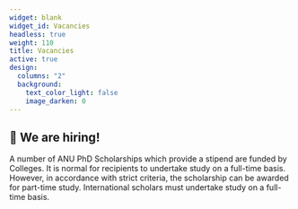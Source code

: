 ```yaml
---
widget: blank
widget_id: Vacancies
headless: true
weight: 110
title: Vacancies
active: true
design:
  columns: "2"
  background:
    text_color_light: false
    image_darken: 0
---
```

## 👋 We are hiring!

A number of ANU PhD Scholarships which provide a stipend are funded by Colleges. It is normal for recipients to undertake study on a full-time basis. However, in accordance with strict criteria, the scholarship can be awarded for part-time study. International scholars must undertake study on a full-time basis.